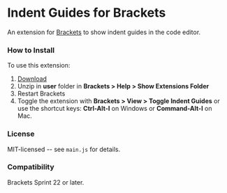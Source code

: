 # Indent Guides for Brackets
An extension for [Brackets](https://github.com/adobe/brackets/) to show indent guides in the code editor.

### How to Install
To use this extension:

1. [Download](https://github.com/lkcampbell/brackets-indent-guides/archive/master.zip)
2. Unzip in **user** folder in **Brackets > Help > Show Extensions Folder**
3. Restart Brackets
4. Toggle the extension with **Brackets > View > Toggle Indent Guides** or use the
shortcut keys: **Ctrl-Alt-I** on Windows or **Command-Alt-I** on Mac.

### License
MIT-licensed -- see `main.js` for details.

### Compatibility
Brackets Sprint 22 or later.
